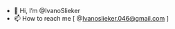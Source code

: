 - 👋 Hi, I’m @IvanoSlieker
- 📫 How to reach me [ @Ivanoslieker.046@gmail.com ]

<!---
IvanoSlieker/IvanoSlieker is a ✨ special ✨ repository because its `README.md` (this file) appears on your GitHub profile.
You can click the Preview link to take a look at your changes.
--->
